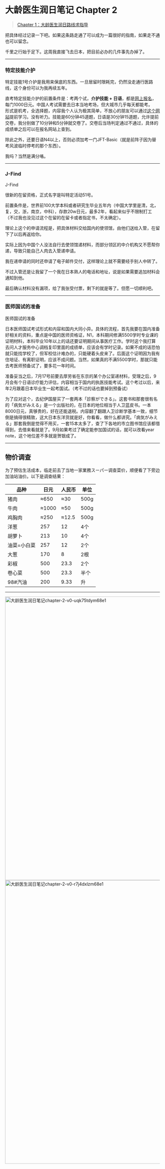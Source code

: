 # 大龄医生润日笔记 Chapter 2
> [Chapter 1：大龄医生润日路线求指导](https://github.com/chromenoka/runtonihon-/blob/main/posts/%E5%A4%A7%E9%BE%84%E5%8C%BB%E7%94%9F%E6%B6%A6%E6%97%A5%E8%B7%AF%E7%BA%BF%E6%B1%82%E6%8C%87%E5%AF%BC.md)

 

把具体经过记录一下吧。如果这条路走通了可以成为一篇很好的指南，如果走不通也可以留念。  

千里之行始于足下。这周我直接飞去日本，把目前必办的几件事先办掉了。  

---

### 特定技能介护
特定技能1号介护是我用来保底的东西。一旦居留时限耗完，仍然没走通行医路线，这个身份可以为我再续五年。  

直考特定技能介护的前置条件是：考两个试，**介护技能 + 日语**，都是[网上报名](https://web.archive.org/web/20241222134821/https://www.prometric-jp.com/zh-CHS/ssw/test_list/archives/2)，每门1000日元。中国人考试需要去日本当地考场，但大城市几乎每天都能考。  
形式是机考，全选择题，内容我个人认为极其简单，不放心的朋友可以通过[这个网站](https://web.archive.org/web/20241222134745/https://aft.kaigo-nihongo.jp/rpv/)提前学习。没有听力。技能是60分钟45道题，日语是30分钟15道题，允许提前交卷，我分别做了10分钟和5分钟就交卷了。交卷后当场判定通过不通过，具体的成绩单之后可以在报名网站上查到。

除此之外，还要日语N4以上，否则必须加考一门JFT-Basic（就是前阵子因为替考风波临时停考的那个东西）。




我吗？当然是满分咯。  

---

### J-Find
J-Find

很新的在留资格，正式名字是叫特定活动51号。   

前置条件是，世界前100大学本科或者研究生毕业五年内（中国大学里是清，北，复，交，浙，南京，中科），存款20w日元，最多2年，看起来似乎不限制打工（不过我也没见过这个在留的在留卡或者指定书，不太确定）。


理论上这个的申请流程是，把具体材料交给国内的使领馆，由他们送给入管，在留下了以后再返给你。  

实际上因为中国个人没法自行去使领馆递材料，而部分领区的中介机构又不愿帮你递，导致只能自己人肉去入管递申请。

我在递申请的同时还申请了电子邮件交付，这样理论上就不需要经手别人中转了。    

不过入管还是让我留了一个我在日本熟人的电话和地址，说是如果需要追加材料会通知到他。  

最后确认材料没有漏项，给了我张受付票，剩下的就是等了。但愿一切顺利吧。      

---

### 医师国试的准备
医师国试的准备

日本医师国试考试形式和内容和国内大同小异。具体的流程，首先我要在国内准备好相关的资料，重点是中国的医师资格证，N1，本科期间修满5500学时专业课的证明材料，本科毕业10年以上的话还要证明期间从事医疗工作。学时这个我打算去问人才服务中心调档复印里面的成绩单，应该会有学时记录。如果不成的话恐怕就只能找学校了，但军校估计难办的，只能硬着头皮来了。后面这个证明因为我有住培证、有离职证明，应该不成问题。当然，如果真的不满5500学时，那就只能去考医师预备试了，要多花一年时间。

准备妥当之后，7月17号前要去厚劳省在东京的某个办公室递材料，受理之后，9月会有个日语诊疗能力评估，内容相当于国内的执医技能考试。这个考过以后，来年2月跟着日本毕业生一起考国试。（考不过的话也要掉到预备试）  

为了应对这个，去纪伊国屋买了一套两本「診察ができる」。这套书和那套很有名的「病気がみえる」是一个出版社的，在日本的地位相当于人卫蓝皮书。一本8000日元，真够贵的，好在还能退税。内容翻了翻跟人卫诊断学基本一致，细节倒是搞得很精致，这大日本东洋货就是好，你看看，做什么都讲究。「病気がみえる」那套我倒是觉得不用买，一套15本太多了，查了下各地的市立图书馆应该都借得到，去借来看就是了。9月如果考过了确定能参加国试的话，就可以改看year note，这个地位差不多就是贺银成了。

---

## 物价调查

为了预估生活成本，临走前去了当地一家業務スーパー调查菜价，顺便看了下旁边加油站油价。以下是调查结果：

| 品种        | 日元 | 人民币 | 单位 |
|------------|------|-------|------|
| 猪肉        | ≈650 | ≈30   | 500g |
| 牛肉        | ≈1000 | ≈50  | 500g |
| 鸡胸肉      | ≈250 | ≈12.5 | 500g |
| 洋葱        | 257  | 12    | 4个  |
| 胡萝卜      | 213  | 10    | 4个  |
| 油菜=小白菜 | 257  | 12    | 2个  |
| 大葱        | 170  | 8     | 2根  |
| 彩椒        | 500  | 23.3  | 2个  |
| 卷心菜      | 500  | 23.3  | 半个 |
| 98#汽油     | 200  | 9.33  | 升   |

---
<img width="649" height="923" alt="大龄医生润日笔记chapter-2-v0-uqk75tdym68e1" src="https://github.com/user-attachments/assets/f124a0d8-a741-4f9e-b378-cfdaaaaf49ba" />

<img width="651" height="923" alt="大龄医生润日笔记chapter-2-v0-r7j4dxlzm68e1" src="https://github.com/user-attachments/assets/1e452acf-8b12-4796-90ee-a1559e0ea27e" />





